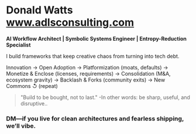 # Donald Watts  www.adlsconsulting.com
**AI Workflow Architect  |  Symbolic Systems Engineer  |  Entropy-Reduction Specialist**

I build frameworks that keep creative chaos from turning into tech debt.
 
Innovation
  ->
Open Adoption
  ->
Platformization (moats, defaults)
  ->
Monetize & Enclose (licenses, requirements)
  ->
Consolidation (M&A, ecosystem gravity)
  ->
Backlash & Forks (community exits)
  ->
New Commons
  ↺ (repeat)

> "Build to be bought, not to last."
 -In other words: be sharp, useful, and disruptive..
 
### DM—if you live for clean architectures and fearless shipping, we’ll vibe.

